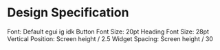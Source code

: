 # Design Specification

Font: Default egui ig idk
Button Font Size: 20pt
Heading Font Size: 28pt
Vertical Position: Screen height / 2.5
Widget Spacing: Screen height / 30